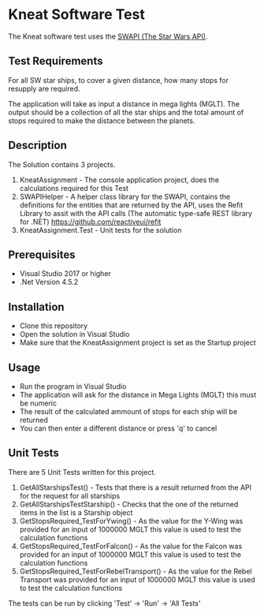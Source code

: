 # Kneat Software Test
The Kneat software test uses the [SWAPI (The Star Wars API)](https://swapi.co).

## Test Requirements
For all SW star ships, to cover a given distance, how many stops for resupply are required.

The application will take as input a distance in mega lights (MGLT).
The output should be a collection of all the star ships and the total amount of stops required to make the distance between the planets.

## Description
The Solution contains 3 projects.
1. KneatAssignment - The console application project, does the calculations required for this Test
2. SWAPIHelper - A helper class library for the SWAPI, contains the definitions for the entities that are returned by the API, uses the Refit Library to assit with the API calls (The automatic type-safe REST library for .NET) https://github.com/reactiveui/refit
3. KneatAssignment.Test - Unit tests for the solution

## Prerequisites
* Visual Studio 2017 or higher
* .Net Version 4.5.2

## Installation
* Clone this repository
* Open the solution in Visual Studio
* Make sure that the KneatAssignment project is set as the Startup project

## Usage
* Run the program in Visual Studio
* The application will ask for the distance in Mega Lights (MGLT) this must be numeric
* The result of the calculated ammount of stops for each ship will be returned
* You can then enter a different distance or press 'q' to cancel

## Unit Tests
There are 5 Unit Tests written for this project.
1. GetAllStarshipsTest() - Tests that there is a result returned from the API for the request for all starships
2. GetAllStarshipsTestStarship() - Checks that the one of the returned items in the list is a Starship object
3. GetStopsRequired_TestForYwing() - As the value for the Y-Wing was provided for an input of 1000000 MGLT this value is used to test the calculation functions
4. GetStopsRequired_TestForFalcon() - As the value for the Falcon was provided for an input of 1000000 MGLT this value is used to test the calculation functions
5. GetStopsRequired_TestForRebelTransport() - As the value for the Rebel Transport was provided for an input of 1000000 MGLT this value is used to test the calculation functions

The tests can be run by clicking 'Test' -> 'Run' -> 'All Tests'